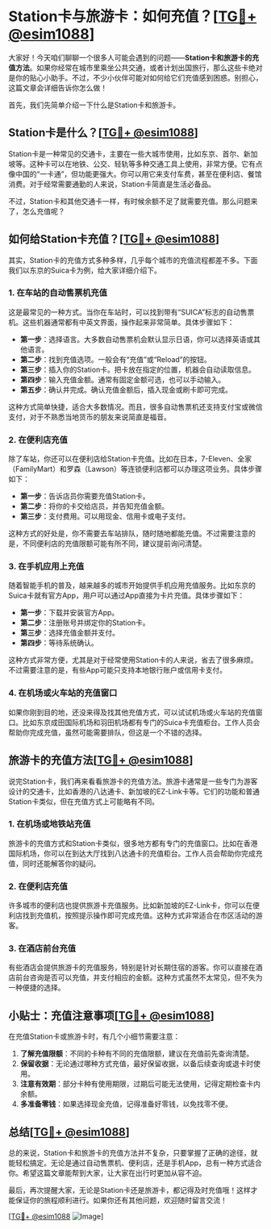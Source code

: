 # Station卡与旅游卡：如何充值？[[TG💪+ @esim1088](https://t.me/s/esim1088)]

大家好！今天咱们聊聊一个很多人可能会遇到的问题——**Station卡和旅游卡的充值方法**。如果你经常在城市里乘坐公共交通，或者计划出国旅行，那么这些卡绝对是你的贴心小助手。不过，不少小伙伴可能对如何给它们充值感到困惑。别担心，这篇文章会详细告诉你怎么做！

首先，我们先简单介绍一下什么是Station卡和旅游卡。

## Station卡是什么？[[TG💪+ @esim1088](https://t.me/s/esim1088)]

Station卡是一种常见的交通卡，主要在一些大城市使用，比如东京、首尔、新加坡等。这种卡可以在地铁、公交、轻轨等多种交通工具上使用，非常方便。它有点像中国的“一卡通”，但功能更强大。你可以用它来支付车费，甚至在便利店、餐馆消费。对于经常需要通勤的人来说，Station卡简直是生活必备品。

不过，Station卡和其他交通卡一样，有时候余额不足了就需要充值。那么问题来了，怎么充值呢？

## 如何给Station卡充值？[[TG💪+ @esim1088](https://t.me/s/esim1088)]

其实，Station卡的充值方式多种多样，几乎每个城市的充值流程都差不多。下面我们以东京的Suica卡为例，给大家详细介绍下。

### 1. 在车站的自动售票机充值

这是最常见的一种方式。当你在车站时，可以找到带有“SUICA”标志的自动售票机。这些机器通常都有中英文界面，操作起来非常简单。具体步骤如下：

- **第一步**：选择语言。大多数自动售票机会默认显示日语，你可以选择英语或其他语言。
- **第二步**：找到充值选项。一般会有“充值”或“Reload”的按钮。
- **第三步**：插入你的Station卡。把卡放在指定的位置，机器会自动读取信息。
- **第四步**：输入充值金额。通常有固定金额可选，也可以手动输入。
- **第五步**：确认并完成。确认充值金额后，插入现金或刷卡即可完成。

这种方式简单快捷，适合大多数情况。而且，很多自动售票机还支持支付宝或微信支付，对于不熟悉当地货币的朋友来说简直是福音。

### 2. 在便利店充值

除了车站，你还可以在便利店给Station卡充值。比如在日本，7-Eleven、全家（FamilyMart）和罗森（Lawson）等连锁便利店都可以办理这项业务。具体步骤如下：

- **第一步**：告诉店员你需要充值Station卡。
- **第二步**：将你的卡交给店员，并告知充值金额。
- **第三步**：支付费用。可以用现金、信用卡或电子支付。

这种方式的好处是，你不需要去车站排队，随时随地都能充值。不过需要注意的是，不同便利店的充值限额可能有所不同，建议提前询问清楚。

### 3. 在手机应用上充值

随着智能手机的普及，越来越多的城市开始提供手机应用充值服务。比如东京的Suica卡就有官方App，用户可以通过App直接为卡片充值。具体步骤如下：

- **第一步**：下载并安装官方App。
- **第二步**：注册账号并绑定你的Station卡。
- **第三步**：选择充值金额并支付。
- **第四步**：等待系统确认。

这种方式非常方便，尤其是对于经常使用Station卡的人来说，省去了很多麻烦。不过需要注意的是，有些App可能只支持本地银行账户或信用卡支付。

### 4. 在机场或火车站的充值窗口

如果你刚到目的地，还没来得及找其他充值方式，可以试试机场或火车站的充值窗口。比如东京成田国际机场和羽田机场都有专门的Suica卡充值柜台。工作人员会帮助你完成充值，虽然可能需要排队，但这是一个不错的选择。

## 旅游卡的充值方法[[TG💪+ @esim1088](https://t.me/s/esim1088)]

说完Station卡，我们再来看看旅游卡的充值方法。旅游卡通常是一些专门为游客设计的交通卡，比如香港的八达通卡、新加坡的EZ-Link卡等。它们的功能和普通Station卡类似，但在充值方式上可能略有不同。

### 1. 在机场或地铁站充值

旅游卡的充值方式和Station卡类似，很多地方都有专门的充值窗口。比如在香港国际机场，你可以在到达大厅找到八达通卡的充值柜台。工作人员会帮助你完成充值，同时还能解答你的疑问。

### 2. 在便利店充值

许多城市的便利店也提供旅游卡充值服务。比如新加坡的EZ-Link卡，你可以在便利店找到充值机，按照提示操作即可完成充值。这种方式非常适合在市区活动的游客。

### 3. 在酒店前台充值

有些酒店会提供旅游卡的充值服务，特别是针对长期住宿的游客。你可以直接在酒店前台咨询是否可以充值，并支付相应的金额。这种方式虽然不太常见，但不失为一种便捷的选择。

## 小贴士：充值注意事项[[TG💪+ @esim1088](https://t.me/s/esim1088)]

在充值Station卡或旅游卡时，有几个小细节需要注意：

1. **了解充值限额**：不同的卡种有不同的充值限额，建议在充值前先查询清楚。
2. **保留收据**：无论通过哪种方式充值，最好保留收据，以备后续查询或退卡时使用。
3. **注意有效期**：部分卡种有使用期限，过期后可能无法使用，记得定期检查卡内余额。
4. **多准备零钱**：如果选择现金充值，记得准备好零钱，以免找零不便。

## 总结[[TG💪+ @esim1088](https://t.me/s/esim1088)]

总的来说，Station卡和旅游卡的充值方法并不复杂，只要掌握了正确的途径，就能轻松搞定。无论是通过自动售票机、便利店，还是手机App，总有一种方式适合你。希望这篇文章能帮到大家，让大家在出行时更加从容不迫。

最后，再次提醒大家，无论是Station卡还是旅游卡，都记得及时充值哦！这样才能保证你的旅程顺利进行。如果你还有其他问题，欢迎随时留言交流！

[[TG💪+ @esim1088](https://t.me/s/esim1088) ![Image](https://i.postimg.cc/4NQfJmqS/Snipaste-2025-05-13-00-14-12.png)]